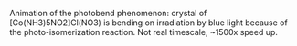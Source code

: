 Animation of the photobend phenomenon: crystal of [Co(NH3)5NO2]Cl(NO3) is bending on irradiation by blue light because of the photo-isomerization reaction. Not real timescale, ~1500x speed up.
